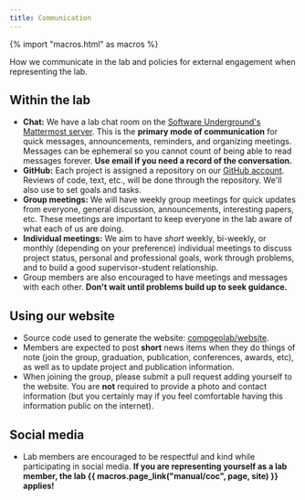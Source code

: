 ```yaml
---
title: Communication
---
```


{% import "macros.html" as macros %}

<div class="lead">

How we communicate in the lab and policies for external engagement when
representing the lab.

</div>

## Within the lab

* **Chat:** We have a lab chat room on the [Software Underground's Mattermost server](https://mattermost.softwareunderground.org/).
  This is the **primary mode of communication** for quick messages, announcements,
  reminders, and organizing meetings. Messages can be ephemeral so you cannot
  count of being able to read messages forever. **Use email if you need a
  record of the conversation.**
* **GitHub:** Each project is assigned a repository on our
  [GitHub account](https://github.com/compgeolab/).
  Reviews of code, text, etc., will be done through the repository. We'll also
  use to set goals and tasks.
* **Group meetings:** We will have weekly group meetings for quick updates from
  everyone, general discussion, announcements, interesting papers, etc. These
  meetings are important to keep everyone in the lab aware of what each of us
  are doing.
* **Individual meetings:** We aim to have *short* weekly, bi-weekly, or monthly
  (depending on your preference) individual meetings to discuss project status,
  personal and professional goals, work through problems, and to build a good
  supervisor-student relationship.
* Group members are also encouraged to have meetings and messages with each
  other. **Don't wait until problems build up to seek guidance.**

## Using our website

* Source code used to generate the website:
  [compgeolab/website](https://github.com/compgeolab/website).
* Members are expected to post **short** news items when they do things of note
  (join the group, graduation, publication, conferences, awards, etc), as well
  as to update project and publication information.
* When joining the group, please submit a pull request adding yourself to the
  website. You are **not** required to provide a photo and contact information
  (but you certainly may if you feel comfortable having this information public
  on the internet).

## Social media

* Lab members are encouraged to be respectful and kind while participating in
  social media. **If you are representing yourself as a lab member, the lab
  {{ macros.page_link("manual/coc", page, site) }} applies!**
